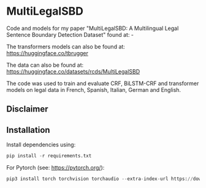 # MultiLegalSBD

Code and models for my paper "MultiLegalSBD: A Multilingual Legal Sentence Boundary Detection Dataset" found at: -

The transformers models can also be found at: https://huggingface.co/tbrugger

The data can also be found at: https://huggingface.co/datasets/rcds/MultiLegalSBD

The code was used to train and evaluate CRF, BiLSTM-CRF and transformer models on legal data in French, Spanish, Italian, German and English.

## Disclaimer

## Installation

Install dependencies using:
```py
pip install -r requirements.txt
```

For Pytorch (see: https://pytorch.org/):
```py
pip3 install torch torchvision torchaudio --extra-index-url https://download.pytorch.org/whl/cu117
```
